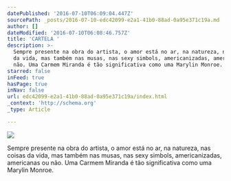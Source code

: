 ```yaml
---
datePublished: '2016-07-10T06:09:04.447Z'
sourcePath: _posts/2016-07-10-edc42099-e2a1-41b0-88ad-0a95e371c19a.md
author: []
dateModified: '2016-07-10T06:08:46.757Z'
title: 'CARTELA '
description: >-
  Sempre presente na obra do artista, o amor está no ar, na natureza, nas coisas
  da vida, mas também nas musas, nas sexy simbols, americanizadas, americanas ou
  não. Uma Carmem Miranda é tão significativa como uma Marylin Monroe.
starred: false
inFeed: true
hasPage: true
inNav: false
url: edc42099-e2a1-41b0-88ad-0a95e371c19a/index.html
_context: 'http://schema.org'
_type: Article

---
```

![](https://imgflo.herokuapp.com/graph/vahj1ThiexotieMo/997499dce9319beffe2524fce373d3fb/croprotate.jpg?cropheight=1334&cropwidth=2395&degrees=0&input=https%3A%2F%2Fthe-grid-user-content.s3-us-west-2.amazonaws.com%2F9a915658-6aaa-4b39-a02a-da78b2c2e3f8.jpg&x=46&y=0)

Sempre presente na obra do artista, o amor está no ar, na natureza, nas coisas da vida, mas também nas musas, nas sexy simbols, americanizadas, americanas ou não. Uma Carmem Miranda é tão significativa como uma Marylin Monroe.